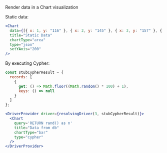 Render data in a Chart visualization

Static data:
```jsx
<Chart
  data={[{ x: 1, y: "116" }, { x: 2, y: "145" }, { x: 3, y: "157" }, { x: 4, y: "64" }, { x: 5, y: "152" }]}
  title="Static Data"
  chartType="area"
  type="json"
  setYAxis="200"
/>
```

By executing Cypher:
```jsx
const stubCypherResult = {
  records: [
    {
      get: () => Math.floor((Math.random() * 100) + 1),
      keys: () => null
    }
  ]
};

<DriverProvider driver={resolvingDriver(3, stubCypherResult)}>
  <Chart
    query='RETURN rand() as n'
    title="Data from db"
    chartType="bar"
    type="cypher"
  />
</DriverProvider>
```
